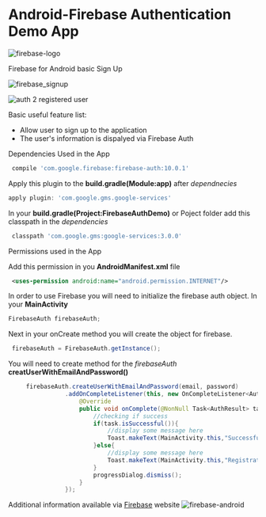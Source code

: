 # Android-Firebase Authentication Demo App
![firebase-logo](https://firebase.google.com/images/brand-guidelines/logo-standard.png)


Firebase for Android basic Sign Up


![firebase_signup](https://cloud.githubusercontent.com/assets/11635523/20765373/a50e7d9c-b6f7-11e6-8473-32820c06cb2a.gif)


![auth 2 registered user](https://cloud.githubusercontent.com/assets/11635523/20765364/9e6420e6-b6f7-11e6-9ab2-133bb313a6ea.JPG)

Basic useful feature list:

 * Allow user to sign up to the application
 * The user's information is dispalyed via Firebase Auth


Dependencies Used in the App

```gradle
 compile 'com.google.firebase:firebase-auth:10.0.1'
```

Apply this plugin to the **build.gradle(Module:app)** after *dependnecies*

```gradle
apply plugin: 'com.google.gms.google-services'
```

In your **build.gradle(Project:FirebaseAuthDemo)** or Poject folder add this classpath in the *dependencies*
```gradle
 classpath 'com.google.gms:google-services:3.0.0'
```



Permissions used in the App

Add this permission in you **AndroidManifest.xml** file
```xml
 <uses-permission android:name="android.permission.INTERNET"/>
```

In order to use Firebase you will need to initialize the firebase auth object. In your **MainActivity**

```java
FirebaseAuth firebaseAuth;
```
Next in your onCreate method you will create the object for firebase.

```java
 firebaseAuth = FirebaseAuth.getInstance();
```
You will need to create method for the *firebaseAuth* **creatUserWithEmailAndPassword()**

```java
     firebaseAuth.createUserWithEmailAndPassword(email, password)
                .addOnCompleteListener(this, new OnCompleteListener<AuthResult>() {
                    @Override
                    public void onComplete(@NonNull Task<AuthResult> task) {
                        //checking if success
                        if(task.isSuccessful()){
                            //display some message here
                            Toast.makeText(MainActivity.this,"Successfully registered",Toast.LENGTH_LONG).show();
                        }else{
                            //display some message here
                            Toast.makeText(MainActivity.this,"Registration Error",Toast.LENGTH_LONG).show();
                        }
                        progressDialog.dismiss();
                    }
                });

```
Additional information available via [Firebase](https://firebase.google.com/docs/auth/android/start/) website
![firebase-android](https://image.slidesharecdn.com/random-170509165044/95/secon2017-android-things-google-weave-6-638.jpg?cb=1494351640)
